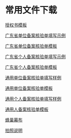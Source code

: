 # 常用文件下载


[授权书模板][1]


[广东省单位备案核验单填写示例](./image/广东省单位备案核验单填写示例.jpg)

[广东省单位备案核验单模板][3]

[广东省个人备案核验单填写示例](./image/广东省个人备案核验单填写示例.jpg)

[广东省个人备案核验单模板][5]

[通用单位备案核验单填写样例](./image/通用单位备案核验单填写示例.jpg)

[通用单位备案核验单模板][7]

[通用个人备案核验单填写样例](./image/通用个人备案核验单填写示例.jpg)

[通用人备案核验单模板][9]

[蜂巢幕布][10]

[拍照说明](./image/拍照说明.jpg)

  [1]: http://cloudcomb-wiki.nos-eastchina1.126.net/%E6%8E%88%E6%9D%83%E4%B9%A6%E6%A8%A1%E6%9D%BF.docx
  [3]: http://cloudcomb-wiki.nos-eastchina1.126.net/%E5%B9%BF%E4%B8%9C%E7%9C%81%E5%8D%95%E4%BD%8D%E5%A4%87%E6%A1%88%E6%A0%B8%E9%AA%8C%E5%8D%95%E6%A8%A1%E6%9D%BF.docx
  [5]: http://cloudcomb-wiki.nos-eastchina1.126.net/%E5%B9%BF%E4%B8%9C%E7%9C%81%E4%B8%AA%E4%BA%BA%E5%A4%87%E6%A1%88%E6%A0%B8%E9%AA%8C%E5%8D%95%E6%A8%A1%E6%9D%BF.docx
  [7]: http://cloudcomb-wiki.nos-eastchina1.126.net/%E9%80%9A%E7%94%A8%E5%8D%95%E4%BD%8D%E5%A4%87%E6%A1%88%E6%A0%B8%E9%AA%8C%E5%8D%95%E6%A8%A1%E6%9D%BF.docx
  [9]: http://cloudcomb-wiki.nos-eastchina1.126.net/%E9%80%9A%E7%94%A8%E4%B8%AA%E4%BA%BA%E5%A4%87%E6%A1%88%E6%A0%B8%E9%AA%8C%E5%8D%95%E6%A8%A1%E6%9D%BF.docx
  [10]: http://cloudcomb-wiki.nos-eastchina1.126.net/%E8%9C%82%E5%B7%A2%E5%B9%95%E5%B8%83.rar
